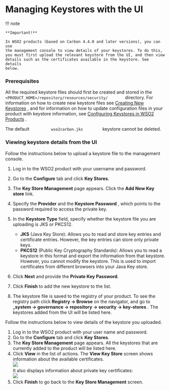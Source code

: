 # Managing Keystores with the UI

!!! note
    
    **Important!**
    
    In WSO2 products (based on Carbon 4.4.0 and later versions), you can use
    the management console to view details of your keystores. To do this,
    you must first upload the relevant keystore from the UI, and then view
    details such as the certificates available in the keystore. See details
    below.
    

### Prerequisites

All the required keystore files should first be created and stored in
the `         <PRODUCT_HOME>/repository/resources/security/        `
directory. For information on how to create new keystore files see
[Creating New Keystores](_Creating_New_Keystores_) , and for information
on how to update configuration files in your product with keystore
information, see [Configuring Keystores in WSO2
Products](_Configuring_Keystores_in_WSO2_Products_) .

The default `          wso2carbon.jks         ` keystore cannot be
deleted.

### Viewing keystore details from the UI

Follow the instructions below to upload a keystore file to the
management console.

1.  Log in to the WSO2 product with your username and password.
2.  Go to the **Configure** tab and click **Key Stores**.
3.  The **Key Store Management** page appears. Click the **Add New Key
    store** link.
4.  Specify the **Provider** and the **Keystore Password** , which
    points to the password required to access the private key.
5.  In the **Keystore Type** field, specify whether the keystore file
    you are uploading is JKS or PKCS12.
    -   **JKS** (Java Key Store): Allows you to read and store key
        entries and certificate entries. However, the key entries can
        store only private keys.
    -   **PKCS12** (Public Key Cryptography Standards): Allows you to
        read a keystore in this format and export the information from
        that keystore. However, you cannot modify the keystore. This is
        used to import certificates from different browsers into your
        Java Key store.
6.  Click **Next** and provide the **Private Key Password**.
7.  Click **Finish** to add the new keystore to the list.

8.  The keystore file is saved to the registry of your product. To see
    the registry path click **Registry → Browse** on the navigator, and
    go to **\_system → governance → repository → security → key-stores**
    . The keystores added from the UI will be listed here.

Follow the instructions below to view details of the keystore you
uploaded.

1.  Log in to the WSO2 product with your user name and password.
2.  Go to the **Configure** tab and click **Key Stores**.
3.  The **Key Store Management** page appears. All the keystores that
    are currently added to the product will be listed here.  
4.  Click **View** in the list of actions. The **View Key Store** screen
    shows information about the available certificates.  
    ![](attachments/53125464/53287358.png)  
    It also displays information about private key certificates:  
    ![](attachments/53125464/53287357.png)
5.  Click **Finish** to go back to the **Key Store Management** screen.
